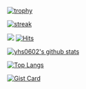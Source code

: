 <!--
**yhs0602/yhs0602** is a ✨ _special_ ✨ repository because its `README.md` (this file) appears on your GitHub profile.

Here are some ideas to get you started:

- 🔭 I’m currently working on ...
- 🌱 I’m currently learning ...
- 👯 I’m looking to collaborate on ...
- 🤔 I’m looking for help with ...
- 💬 Ask me about ...
- 📫 How to reach me: ...
- 😄 Pronouns: ...
- ⚡ Fun fact: ...
[![ReadMe Card](https://github-readme-stats.vercel.app/api/pin/?username=yhs0602&repo=github-readme-stats)](https://github.com/anuraghazra/github-readme-stats)
-->

[![trophy](https://github-profile-trophy.vercel.app/?username=yhs0602&theme=chalk&row=2&column=5)](https://github.com/ryo-ma/github-profile-trophy)

[![streak](https://github-readme-streak-stats.herokuapp.com/?user=yhs0602&theme=calm)](https://github.com/yhs0602)


![](https://komarev.com/ghpvc/?username=yhs0602)
[![Hits](https://hits.seeyoufarm.com/api/count/incr/badge.svg?url=https%3A%2F%2Fgithub.com%2Fyhs0602)](https://github.com/yhs0602)

[![yhs0602's github stats](https://github-readme-stats.vercel.app/api?username=yhs0602&show_icons=true&include_all_commits=true&theme=aura&count_private=true)](https://github.com/anuraghazra/github-readme-stats)


[![Top Langs](https://github-readme-stats-murex-theta-70.vercel.app/api/top-langs/?username=yhs0602&layout=compact&langs_count=8&count_private=true&exclude_repo=risc-v-toolchain-apple-sillicon-m1,onffline-homepage,DRPKMirror,os-book-source,Transaction,&hide=html,php)](https://github.com/anuraghazra/github-readme-stats)


[![Gist Card](https://github-readme-stats-murex-theta-70.vercel.app/api/gist?id=dd17c5c279e27980bdcc03b8c7cf1134)](https://gist.github.com/yhs0602/dd17c5c279e27980bdcc03b8c7cf1134/)

<!--
<script src="https://gist.github.com/yhs0602/dd17c5c279e27980bdcc03b8c7cf1134.js"></script>
-->

